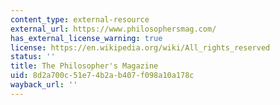 ```yaml
---
content_type: external-resource
external_url: https://www.philosophersmag.com/
has_external_license_warning: true
license: https://en.wikipedia.org/wiki/All_rights_reserved
status: ''
title: The Philosopher's Magazine
uid: 8d2a700c-51e7-4b2a-b407-f098a10a178c
wayback_url: ''
---
```

